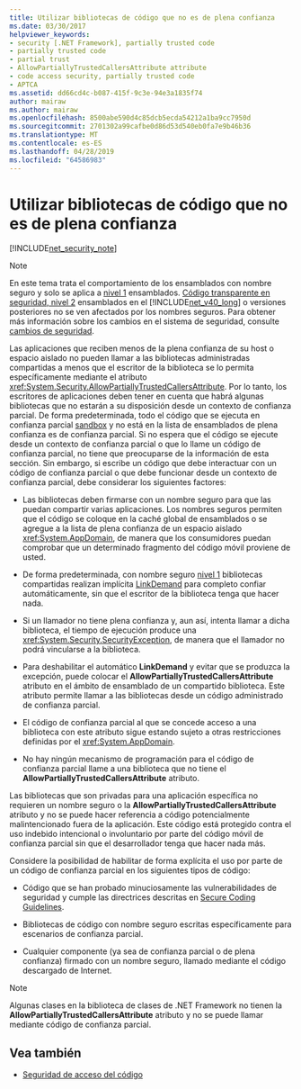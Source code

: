 ```yaml
---
title: Utilizar bibliotecas de código que no es de plena confianza
ms.date: 03/30/2017
helpviewer_keywords:
- security [.NET Framework], partially trusted code
- partially trusted code
- partial trust
- AllowPartiallyTrustedCallersAttribute attribute
- code access security, partially trusted code
- APTCA
ms.assetid: dd66cd4c-b087-415f-9c3e-94e3a1835f74
author: mairaw
ms.author: mairaw
ms.openlocfilehash: 8500abe590d4c85dcb5ecda54212a1ba9cc7950d
ms.sourcegitcommit: 2701302a99cafbe0d86d53d540eb0fa7e9b46b36
ms.translationtype: MT
ms.contentlocale: es-ES
ms.lasthandoff: 04/28/2019
ms.locfileid: "64586983"
---
```

# <a name="using-libraries-from-partially-trusted-code"></a>Utilizar bibliotecas de código que no es de plena confianza
[!INCLUDE[net_security_note](../../../includes/net-security-note-md.md)]  
  
> [!NOTE]
>  En este tema trata el comportamiento de los ensamblados con nombre seguro y solo se aplica a [nivel 1](../../../docs/framework/misc/security-transparent-code-level-1.md) ensamblados. [Código transparente en seguridad, nivel 2](../../../docs/framework/misc/security-transparent-code-level-2.md) ensamblados en el [!INCLUDE[net_v40_long](../../../includes/net-v40-long-md.md)] o versiones posteriores no se ven afectados por los nombres seguros. Para obtener más información sobre los cambios en el sistema de seguridad, consulte [cambios de seguridad](../../../docs/framework/security/security-changes.md).  
  
 Las aplicaciones que reciben menos de la plena confianza de su host o espacio aislado no pueden llamar a las bibliotecas administradas compartidas a menos que el escritor de la biblioteca se lo permita específicamente mediante el atributo <xref:System.Security.AllowPartiallyTrustedCallersAttribute>. Por lo tanto, los escritores de aplicaciones deben tener en cuenta que habrá algunas bibliotecas que no estarán a su disposición desde un contexto de confianza parcial. De forma predeterminada, todo el código que se ejecuta en confianza parcial [sandbox](../../../docs/framework/misc/how-to-run-partially-trusted-code-in-a-sandbox.md) y no está en la lista de ensamblados de plena confianza es de confianza parcial. Si no espera que el código se ejecute desde un contexto de confianza parcial o que lo llame un código de confianza parcial, no tiene que preocuparse de la información de esta sección. Sin embargo, si escribe un código que debe interactuar con un código de confianza parcial o que debe funcionar desde un contexto de confianza parcial, debe considerar los siguientes factores:  
  
- Las bibliotecas deben firmarse con un nombre seguro para que las puedan compartir varias aplicaciones. Los nombres seguros permiten que el código se coloque en la caché global de ensamblados o se agregue a la lista de plena confianza de un espacio aislado <xref:System.AppDomain>, de manera que los consumidores puedan comprobar que un determinado fragmento del código móvil proviene de usted.  
  
- De forma predeterminada, con nombre seguro [nivel 1](../../../docs/framework/misc/security-transparent-code-level-1.md) bibliotecas compartidas realizan implícita [LinkDemand](../../../docs/framework/misc/link-demands.md) para completo confiar automáticamente, sin que el escritor de la biblioteca tenga que hacer nada.  
  
- Si un llamador no tiene plena confianza y, aun así, intenta llamar a dicha biblioteca, el tiempo de ejecución produce una <xref:System.Security.SecurityException>, de manera que el llamador no podrá vincularse a la biblioteca.  
  
- Para deshabilitar el automático **LinkDemand** y evitar que se produzca la excepción, puede colocar el **AllowPartiallyTrustedCallersAttribute** atributo en el ámbito de ensamblado de un compartido biblioteca. Este atributo permite llamar a las bibliotecas desde un código administrado de confianza parcial.  
  
- El código de confianza parcial al que se concede acceso a una biblioteca con este atributo sigue estando sujeto a otras restricciones definidas por el <xref:System.AppDomain>.  
  
- No hay ningún mecanismo de programación para el código de confianza parcial llame a una biblioteca que no tiene el **AllowPartiallyTrustedCallersAttribute** atributo.  
  
 Las bibliotecas que son privadas para una aplicación específica no requieren un nombre seguro o la **AllowPartiallyTrustedCallersAttribute** atributo y no se puede hacer referencia a código potencialmente malintencionado fuera de la aplicación. Este código está protegido contra el uso indebido intencional o involuntario por parte del código móvil de confianza parcial sin que el desarrollador tenga que hacer nada más.  
  
 Considere la posibilidad de habilitar de forma explícita el uso por parte de un código de confianza parcial en los siguientes tipos de código:  
  
- Código que se han probado minuciosamente las vulnerabilidades de seguridad y cumple las directrices descritas en [Secure Coding Guidelines](../../../docs/standard/security/secure-coding-guidelines.md).  
  
- Bibliotecas de código con nombre seguro escritas específicamente para escenarios de confianza parcial.  
  
- Cualquier componente (ya sea de confianza parcial o de plena confianza) firmado con un nombre seguro, llamado mediante el código descargado de Internet.  
  
> [!NOTE]
>  Algunas clases en la biblioteca de clases de .NET Framework no tienen la **AllowPartiallyTrustedCallersAttribute** atributo y no se puede llamar mediante código de confianza parcial.  
  
## <a name="see-also"></a>Vea también

- [Seguridad de acceso del código](../../../docs/framework/misc/code-access-security.md)
